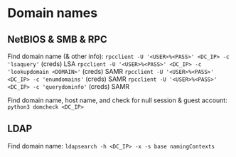 # Domain names
## NetBIOS & SMB & RPC
Find domain name (& other info):
`rpcclient -U '<USER>%<PASS>' <DC_IP> -c 'lsaquery'` (creds) LSA
`rpcclient -U '<USER>%<PASS>' <DC_IP> -c 'lookupdomain <DOMAIN>'` (creds) SAMR
`rpcclient -U '<USER>%<PASS>' <DC_IP> -c 'enumdomains'` (creds) SAMR
`rpcclient -U '<USER>%<PASS>' <DC_IP> -c 'querydominfo'` (creds) SAMR

Find domain name, host name, and check for null session & guest account:
`python3 domcheck <DC_IP>`

## LDAP
Find domain name:
`ldapsearch -h <DC_IP> -x -s base namingContexts`